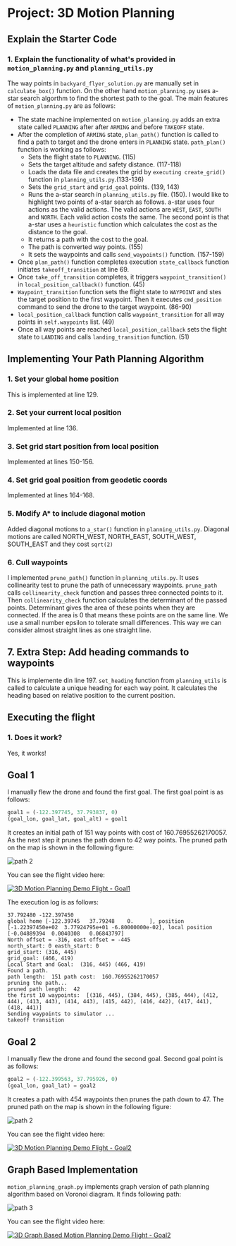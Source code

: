 # Project: 3D Motion Planning

## Explain the Starter Code

### 1. Explain the functionality of what's provided in `motion_planning.py` and `planning_utils.py`
 
The way points in `backyard_flyer_solution.py` are manually set in `calculate_box()` function. On the other hand 
`motion_planning.py` uses a-star search algorthm to find the shortest path to the goal. The main features of 
`motion_planning.py` are as follows:

* The state machine implemented on `motion_planning.py` adds an extra state called `PLANNING` after after `ARMING` and before 
`TAKEOFF` state.
* After the completion of `ARMING` state, `plan_path()` function is called to find a path to target and the drone enters in 
`PLANNING` state. `path_plan()` function is working as follows:
    - Sets the flight state to `PLANNING`. (115)
    - Sets the target altitude and safety distance. (117-118)
    - Loads the data file and creates the grid by `executing create_grid()` function in `planning_utils.py`.(133-136)
    - Sets the `grid_start` and `grid_goal` points. (139, 143)
    - Runs the a-star search in `planning_utils.py` file. (150). I would like to highlight two points of a-star search as 
follows. a-star uses four actions as the valid actions. The valid actions are `WEST`, `EAST`, `SOUTH` and `NORTH`. 
Each valid action costs the same. The second point is that a-star uses a `heuristic` function which calculates the cost
 as the distance to the goal.
    - It returns a path with the cost to the goal.
    - The path is converted way points. (155)
    - It sets the waypoints and calls `send_waypoints()` function. (157-159)
* Once `plan_path()` function completes execution `state_callback` function initiates `takeoff_transition` at line 69.
* Once `take_off_transition` completes, it triggers `waypoint_transition()` in `local_position_callback()` function. (45)
* `Waypoint_transition` function sets the flight state to `WAYPOINT` and stes the target position to the first waypoint. 
Then it executes `cmd_position` command to send the drone to the target waypoint. (86-90)
* `local_position_callback` function calls `waypoint_transition` for all way points in `self.waypoints` list. (49)
* Once all way points are reached `local_position_callback` sets the flight state to `LANDING` and calls 
`landing_transition` function. (51)

## Implementing Your Path Planning Algorithm

### 1. Set your global home position

This is implemented at line 129.

### 2. Set your current local position

Implemented at line 136.

### 3. Set grid start position from local position

Implemented at lines 150-156.

### 4. Set grid goal position from geodetic coords

Implemented at lines 164-168.

### 5. Modify A* to include diagonal motion

Added diagonal motions to `a_star()` function in `planning_utils.py`. Diagonal motions are called  NORTH_WEST, NORTH_EAST, 
SOUTH_WEST, SOUTH_EAST and they cost `sqrt(2)` 


### 6. Cull waypoints 

I implemented `prune_path()` function in `planning_utils.py`. It uses collinearity test to prune the path of unnecessary waypoints.
`prune_path` calls `collinearity_check` function and passes three connected points to it. Then `collinearity_check` function
 calculates the determinant of the passed points. Determinant gives the area of these points when they are connected. 
 If the area is 0 that means these points are on the same line. We use a small number epsilon to tolerate small differences. 
 This way we can consider almost straight lines as one straight line.

## 7. Extra Step: Add heading commands to waypoints

This is implemente din line 197. `set_heading` function from `planning_utils` is called to calculate a unique heading 
for each way point. It calculates the heading based on relative position to the current position.
 

## Executing the flight

### 1. Does it work?
Yes, it works!

## Goal 1

I manually flew the drone and found the first goal. The first goal point is as follows:
```python
goal1 = (-122.397745, 37.793837, 0)
(goal_lon, goal_lat, goal_alt) = goal1
```

It creates an initial path of 151 way points with cost of 160.76955262170057. As the next step it prunes 
the path down to 42 way points. The pruned path on the map is shown in the following figure:

![path 2](path1.png?raw=true "Fig 1: Path for goal1")


You can see the flight video here:

[![3D Motion Planning Demo Flight - Goal1](http://img.youtube.com/vi/kas6BiCqDcc/0.jpg)](http://www.youtube.com/watch?v=kas6BiCqDcc)


The execution log is as follows:
```Searching for a path ...
37.792480 -122.397450
global home [-122.39745   37.79248    0.     ], position [-1.22397450e+02  3.77924795e+01 -6.80000000e-02], local position [-0.04889394  0.0040308   0.06843797]
North offset = -316, east offset = -445
north_start: 0 easth_start: 0
grid_start: (316, 445)
grid_goal: (466, 419)
Local Start and Goal:  (316, 445) (466, 419)
Found a path.
path length:  151 path cost:  160.76955262170057
pruning the path...
pruned path length:  42
the first 10 waypoints:  [(316, 445), (384, 445), (385, 444), (412, 444), (413, 443), (414, 443), (415, 442), (416, 442), (417, 441), (418, 441)]
Sending waypoints to simulator ...
takeoff transition
```

## Goal 2

I manually flew the drone and found the second goal. Second goal point is as follows:
```python
goal2 = (-122.399563, 37.795926, 0)
(goal_lon, goal_lat) = goal2
```

It creates a path with 454 waypoints then prunes the path down to 47. The pruned path on the map is shown in the following figure:
 
![path 2](path2.png?raw=true "Fig 2: Path for goal2")

You can see the flight video here:

[![3D Motion Planning Demo Flight - Goal2](http://img.youtube.com/vi/CDBEfLeUeEg/0.jpg)](http://www.youtube.com/watch?v=CDBEfLeUeEg)



## Graph Based Implementation

`motion_planning_graph.py` implements graph version of path planning algorithm based on Voronoi diagram.
It finds following path:
 
![path 3](path3.png?raw=true "Fig 3: Path for goal2")

You can see the flight video here:

[![3D Graph Based Motion Planning Demo Flight - Goal2](http://img.youtube.com/vi/mzxtqZ8l4f8/0.jpg)](http://www.youtube.com/watch?v=mzxtqZ8l4f8)
